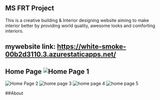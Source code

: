 ## MS FRT Project
This is a creative building & Interior designing website aiming to make interior better by providing world quality, awesome looks and comforting interiors.
## mywebsite link: https://white-smoke-00b2d3110.3.azurestaticapps.net/
## Home Page ![Home Page 1](https://github.com/kreeti-jindal/finalproject/assets/86788052/3fb7f169-2d41-4376-93d2-a30acd7f4960)
![Home Page 2](https://github.com/kreeti-jindal/finalproject/assets/86788052/e107fa9f-cf31-40b8-9d1b-c8d7c34d17f0)
![home page 3](https://github.com/kreeti-jindal/finalproject/assets/86788052/c572fe44-6ccc-4931-a732-083e191b4880)
![home page 4](https://github.com/kreeti-jindal/finalproject/assets/86788052/99ae8526-75c2-472b-bd63-dfd0757d5477)
![home page 5](https://github.com/kreeti-jindal/finalproject/assets/86788052/e4a4a433-f1e1-449b-bfdc-dd876cd50b7d)

##About 




